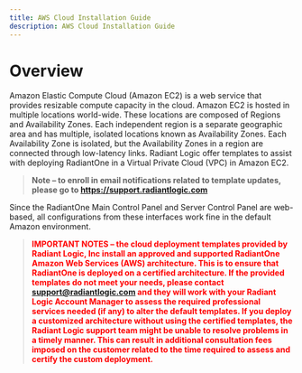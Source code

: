 ```yaml
---
title: AWS Cloud Installation Guide
description: AWS Cloud Installation Guide
---
```


# Overview

Amazon Elastic Compute Cloud (Amazon EC2) is a web service that provides resizable compute capacity in the cloud. Amazon EC2 is hosted in multiple locations world-wide. These locations are composed of Regions and Availability Zones. Each independent region is a separate geographic area and has multiple, isolated locations known as Availability Zones. Each Availability Zone is isolated, but the Availability Zones in a region are connected through low-latency links. Radiant Logic offer templates to assist with deploying RadiantOne in a Virtual
Private Cloud (VPC) in Amazon EC2.

>**Note – to enroll in email notifications related to template updates, please go to https://support.radiantlogic.com**

Since the RadiantOne Main Control Panel and Server Control Panel are web-based, all configurations from these interfaces work fine in the default Amazon environment.

><span style="color:red">**IMPORTANT NOTES – the cloud deployment templates provided by Radiant Logic, Inc install an approved and supported RadiantOne Amazon Web Services (AWS) architecture. This is to ensure that RadiantOne is deployed on a certified architecture. If the provided templates do not meet your needs, please contact support@radiantlogic.com and they will work with your Radiant Logic Account Manager to assess the required professional services needed (if any) to alter the default templates. If you deploy a customized architecture without using the certified templates, the Radiant Logic support team might be unable to resolve problems in a timely manner. This can result in additional consultation fees imposed on the customer related to the time required to assess and certify the custom deployment.**